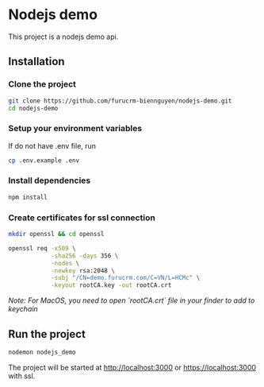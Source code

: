 # Nodejs demo

This project is a nodejs demo api.

## Installation

### Clone the project
```bash
git clone https://github.com/furucrm-biennguyen/nodejs-demo.git
cd nodejs-demo
```
### Setup your environment variables
If do not have .env file, run

```bash
cp .env.example .env
```

### Install dependencies
```bash
npm install
```

### Create certificates for ssl connection
```bash
mkdir openssl && cd openssl

openssl req -x509 \
            -sha256 -days 356 \
            -nodes \
            -newkey rsa:2048 \
            -subj "/CN=demo.furucrm.com/C=VN/L=HCMc" \
            -keyout rootCA.key -out rootCA.crt
```
<i>
Note: For MacOS, you need to open `rootCA.crt` file in your finder to add to keychain
</i>


## Run the project
```bash
nodemon nodejs_demo
``` 

The project will be started at <a target="_blank" href="http://localhost:3000">http://localhost:3000</a> or  <a target="_blank" href="https://localhost:3000">https://localhost:3000</a> with ssl.